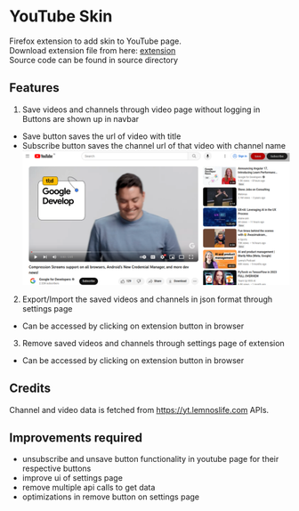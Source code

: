 # YouTube Skin
Firefox extension to add skin to YouTube page.</br>
Download extension file from here: [extension](./latest-extension-file/yt_skin-1.0.9.xpi)</br>
Source code can be found in source directory

## Features
1. Save videos and channels through video page without logging in</br>
Buttons are shown up in navbar</br>
* Save button saves the url of video with title
* Subscribe button saves the channel url of that video with channel name
![Alt text](readme-assets/buttons.png)

2. Export/Import the saved videos and channels in json format through settings page
* Can be accessed by clicking on extension button in browser

3. Remove saved videos and channels through settings page of extension
* Can be accessed by clicking on extension button in browser

## Credits
Channel and video data is fetched from https://yt.lemnoslife.com APIs.

## Improvements required
* unsubscribe and unsave button functionality in youtube page for their respective buttons
* improve ui of settings page
* remove multiple api calls to get data
* optimizations in remove button on settings page